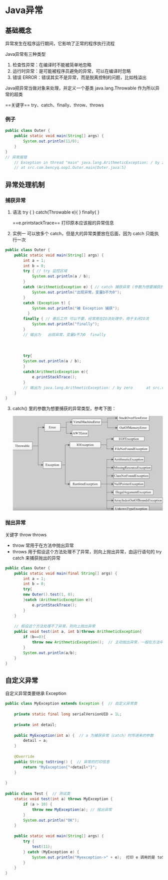 # Java异常

## 基础概念

异常发生在程序运行期间，它影响了正常的程序执行流程

Java异常有三种类型

1. 检查性异常：在编译时不能被简单地忽略
2. 运行时异常：是可能被程序员避免的异常，可以在编译时忽略
3. 错误 ERROR：错误其实不是异常，而是脱离控制的问题，比如栈溢出

Java把异常当做对象来处理，并定义一个基类 java.lang.Throwable 作为所以异常的超类

==关键字== try、catch、finally、throw、throws

### 例子

```java
public class Outer {
    public static void main(String[] args) {
        System.out.println(11/0);
    }
}
// 异常报错  
	// Exception in thread "main" java.lang.ArithmeticException: / by zero
	// at src.com.bencyq.oop1.Outer.main(Outer.java:5)
```

## 异常处理机制

### 捕获异常

1. 语法
   try {	}
   catch(Throwable e){	}
   finally{	}
   
   ==e.printstackTrace== 打印原本应该报的异常信息
2. 实例一
    可以放多个 catch，但是大的异常类要放在后面，因为 catch 只能执行一次

```java
public class Outer {
    public static void main(String[] args) {
        int a = 1;
        int b = 0;
        try { // try 监控区域
            System.out.println(a / b);
        } 
        catch (ArithmeticException e) { // catch 捕获异常 (参数为想要捕获的异常类型)
            System.out.println("出现异常，变量b不为0");
        } 
        catch (Exception t) {
            System.out.println("被 Exception 捕获");
          }
        finally { // 善后工作 可以不要，经常用在IO流处理中，用于关闭IO流
            System.out.println("finally");
        }
        // 输出为   出现异常，变量b不为0  finally

        
        
        try{
        System.out.println(a / b);
        }
        catch(ArithmeticException e){
            e.printStackTrace();
        }
        // 输出为 java.lang.ArithmeticException: / by zero      at src.com.bencyq.oop1.Outer.main(Outer.java:8)
    }
}

```

3. catch() 里的参数为想要捕获的异常类型，参考下图：

   ![Java异常处理](picture/image-20210215183521217.png)	

### 抛出异常

关键字 throw throws

- throw 常用于在方法中抛出异常
- throws 用于假设这个方法处理不了异常，则向上抛出异常，由运行语句的 try catch 来捕获抛出的异常

```java
public class Outer {
    public static void main(final String[] args) {
        int a = 1;
        int b = 0;
        try{
        new Outer().test(1, 0);
        }catch (ArithmeticException e){
            e.printStackTrace();
        }
    }

    // 假设这个方法处理不了异常，则向上抛出异常
    public void test(int a, int b)throws ArithmeticException{
        if (b==0){
            throw new ArithmeticException();  // 主动抛出异常，一般在方法中使用
        }
        System.out.println(a/b);
    }
}
```

## 自定义异常

自定义异常类要继承 Exception

```java
public class MyException extends Exception {  // 自定义异常类

    private static final long serialVersionUID = 1L;
    
    private int detail;

    public MyException(int a) {  // a 为捕获异常（catch）时传进来的参数
        detail = a;
    }

    @Override
    public String toString() {  // 异常的打印信息
        return "MyException{"+detail+"}";
    }
    
}

public class Test {  // 测试类
    static void test(int a) throws MyException {
        if (a > 10) {
            throw new MyException(a); // 抛出异常
        }
        System.out.println("OK");
    }

    public static void main(String[] args) {
        try {
            test(11);
        } catch (MyException e) {
            System.out.println("Myexception->" + e);  打印 e 调用的是 toString 方法
        }
    }
}

```

